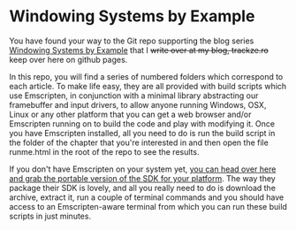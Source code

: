 # Windowing Systems by Example

You have found your way to the Git repo supporting the blog series [Windowing Systems by Example](https://jmarlin.github.io/wsbe/) that I ~~write over at my blog, trackze.ro~~ keep over here on github pages.

In this repo, you will find a series of numbered folders which correspond to each article. To make life easy, they are all provided with build scripts which use Emscripten, in conjunction with a minimal library abstracting our framebuffer and input drivers, to allow anyone running Windows, OSX, Linux or any other platform that you can get a web browser and/or Emscripten running on to build the code and play with modifying it. Once you have Emscripten installed, all you need to do is run the build script in the folder of the chapter that you're interested in and then open the file runme.html in the root of the repo to see the results.

If you don't have Emscripten on your system yet, [you can head over here and grab the portable version of the SDK for your platform](http://kripken.github.io/emscripten-site/docs/getting_started/downloads.html). The way they package their SDK is lovely, and all you really need to do is download the archive, extract it, run a couple of terminal commands and you should have access to an Emscripten-aware terminal from which you can run these build scripts in just minutes.
